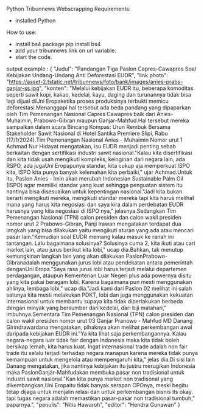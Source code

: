 Python Tribunnews Webscrapping
Requirements:
- installed Python
  
How to use:
- install bs4 package
  pip install bs4
- add your tribunnews link on url variable.
- start the code.

output example :
{
    "Judul": "Pandangan Tiga Paslon Capres-Cawapres Soal Kebijakan Undang-Undang Anti Deforestasi EUDR",
    "link photo": "https://asset-2.tstatic.net/tribunnews/foto/bank/images/anies-prabs-ganjar-ss.jpg",
    "konten": "Melalui kebijakan EUDR itu, beberapa komoditas seperti sawit kopi, kakao, kedelai, kayu, daging dan turunannya tidak bisa lagi dijual diUni Eropaketika proses produksinya terbukti memicu deforestasi.Menanggapi hal tersebut ada beda pandang yang dipaparkan oleh Tim Pemenangan Nasional Capres Cawapres baik dari Anies-Muhaimin, Prabowo-Gibran maupun Ganjar-Mahfud.Hal tersebut mereka sampaikan dalam acara Bincang Kompas: Urun Rembuk Bersama Stakeholder Sawit Nasional di Hotel Santika Premiere Slipi, Rabu (17/1/2024).Tim Pemenangan Nasional Anies - Muhaimin Nomor urut 1 Achmad Nur Hidayat mengatakan, isu EUDR menjadi penting sebab berkaitan dengan sertifikasi industri sawit nasional.\"Kalau kita disertifikasi dan kita tidak usah mengikuti kompleks, keinginan dari negara lain, ada RSPO, ada jugaUni Eropapunya standar, kita cukup aja memperkuat ISPO kita, ISPO kita punya banyak kelemahan kita perbaiki,\" ujar Achmad.Untuk itu, Paslon Anies - Imin akan merubah Indonesian Sustainable Palm Oil (ISPO) agar memiliki standar yang kuat sehingga penguatan sistem itu nantinya bisa disesuaikan untuk kepentingan nasional.\"Jadi kita bukan berarti mengikuti mereka, mengikuti standar mereka tapi kita harus melihat mana yang harus kita negosiasi dan saya kira dalam perdebatan EUDR harusnya yang kita negosiasi di ISPO nya,\" jelasnya.Sedangkan Tim Pemenangan Nasional (TPN) calon presiden dan calon wakil presiden nomor urut 2 Prabowo-Gibran, Panji Irawan mengatakan terdapat dua langkah yang bisa dilakukan yaitu mengikuti aturan yang ada atau mencari pasar lain.\"Kemudian soal EUDR memang kalau masuk ke ranah ini tantangan. Lalu bagaimana solusinya? Solusinya cuma 2, kita ikuti atau cari market lain, atau jurus berikut kita lobi,\" ucap dia.Bahkan, tak menutup kemungkinan langkah lain yang akan dilakukan PaslonPrabowo-Gibranadalah menggunakan jurus lobi atau pendekatan antara pemerintah denganUni Eropa.\"Saya rasa jurus lobi harus terjadi melalui departemen perdagangan, ataupun Kementerian Luar Negeri plus ada powernya disitu yang kita pakai beragam lobi. Karena bagaimana pun mesti menggunakan ahlinya, lembaga lobi,\" ucap dia.\"Jadi kami dari Paslon 02 melihat ini salah satunya kita mesti melakukan PDKT, lobi dan juga menggunakan kekuatan internasional untuk membantu supaya kita tidak diperlakukan berbeda dengan minyak yang bersumber dari kedelai, dari biji matahari,\" imbuhnya.Sementara Tim Pemenangan Nasional (TPN) calon presiden dan calon wakil presiden nomor urut 03 Ganjar Pranowo - Mahfud MD Danang Girindrawardana mengatakan, pihaknya akan melihat perkembangan awal daripada kebijakan EUDR ini.\"Ya kita lihat saja perkembangannya. Kalau negara-negara luar tidak fair dengan Indonesia maka kita tidak boleh bersikap lemah, kita harus kuat. Ingat internasional trade adalah non fair trade itu selalu terjadi terhadap negara manapun karena mereka tidak punya kemampuan untuk mengelola atau mempengaruhi kita,\" jelas dia.Di sisi lain Danang mengatakan, jika nantinya kebijakan itu justru merugikan Indonesia maka PaslonGanjar-Mahfudakan membuka pasar non tradisional untuk industri sawit nasional.\"Kan kita punya market non tradisonal yang dikembangkan,Uni Eropaitu tidak banyak serapan CPOnya, meski begitu tetap dijaga untuk menjalin relasi dan untuk perkembangan bisnis its okay. tapi tugas negara adalah memastikan pasar-pasar non tradisional tumbuh,\" paparnya.",
    "penulis": "Nitis Hawaroh",
    "editor": "Hendra Gunawan"
}
